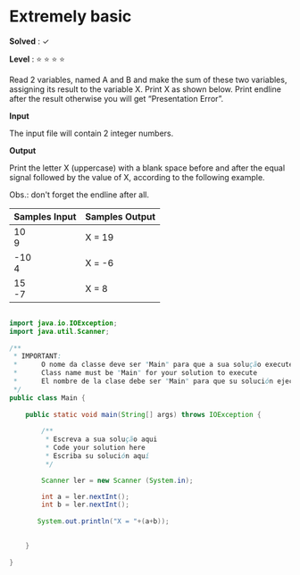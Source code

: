 # Extremely basic 

**Solved** : ✓

**Level** : :star: :star: :star: :star:

Read 2 variables, named A and B and make the sum of these two variables, assigning its result to the variable X. Print X as shown below. Print endline after the result otherwise you will get “Presentation Error”.

**Input**

The input file will contain 2 integer numbers.

**Output**

Print the letter X (uppercase) with a blank space before and after the equal signal followed by the value of X, according to the following example.

Obs.: don't forget the endline after all.

|Samples Input	|Samples Output|
|:-- |:--|
|10 <br> 9 | X = 19 |
|-10 <br> 4 | X = -6 |
| 15 <br> -7 | X = 8 |

```java

import java.io.IOException;
import java.util.Scanner;
 
/**
 * IMPORTANT: 
 *      O nome da classe deve ser "Main" para que a sua solução execute
 *      Class name must be "Main" for your solution to execute
 *      El nombre de la clase debe ser "Main" para que su solución ejecutar
 */
public class Main {
 
    public static void main(String[] args) throws IOException {
 
        /**
         * Escreva a sua solução aqui
         * Code your solution here
         * Escriba su solución aquí
         */

        Scanner ler = new Scanner (System.in);

        int a = ler.nextInt();
        int b = ler.nextInt();
    
       System.out.println("X = "+(a+b));

 
    }
 
}

```